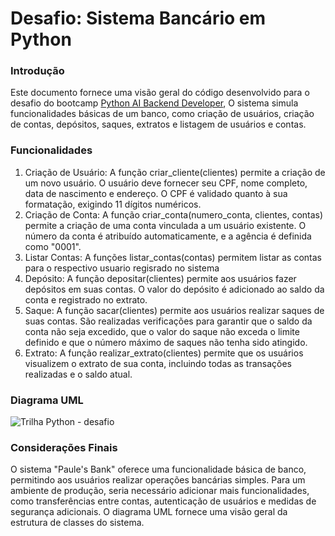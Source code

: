 # Desafio: Sistema Bancário em Python
### Introdução
Este documento fornece uma visão geral do código desenvolvido para o desafio do bootcamp [Python AI Backend Developer](https://www.dio.me/bootcamp/coding-future-vivo-python-ai-backend-developer), O sistema simula funcionalidades básicas de um banco, como criação de usuários, criação de contas, depósitos, saques, extratos e listagem de usuários e contas.

### Funcionalidades
1. Criação de Usuário:
A função criar_cliente(clientes) permite a criação de um novo usuário.
O usuário deve fornecer seu CPF, nome completo, data de nascimento e endereço.
O CPF é validado quanto à sua formatação, exigindo 11 dígitos numéricos.
2. Criação de Conta:
A função criar_conta(numero_conta, clientes, contas) permite a criação de uma conta vinculada a um usuário existente.
O número da conta é atribuído automaticamente, e a agência é definida como "0001".
3. Listar Contas:
A funções listar_contas(contas) permitem listar as contas para o respectivo usuario regisrado no sistema
4. Depósito:
A função depositar(clientes) permite aos usuários fazer depósitos em suas contas.
O valor do depósito é adicionado ao saldo da conta e registrado no extrato.
5. Saque:
A função sacar(clientes) permite aos usuários realizar saques de suas contas.
São realizadas verificações para garantir que o saldo da conta não seja excedido, que o valor do saque não exceda o limite definido e que o número máximo de saques não tenha sido atingido.
6. Extrato:
A função realizar_extrato(clientes) permite que os usuários visualizem o extrato de sua conta, incluindo todas as transações realizadas e o saldo atual.
### Diagrama UML

![Trilha Python - desafio](https://github.com/paulemacedo/sistema-bancario-python/assets/59907505/a6c17a07-b24f-4c49-afba-cabbf35a66f3)

### Considerações Finais
O sistema "Paule's Bank" oferece uma funcionalidade básica de banco, permitindo aos usuários realizar operações bancárias simples. Para um ambiente de produção, seria necessário adicionar mais funcionalidades, como transferências entre contas, autenticação de usuários e medidas de segurança adicionais. O diagrama UML fornece uma visão geral da estrutura de classes do sistema.

